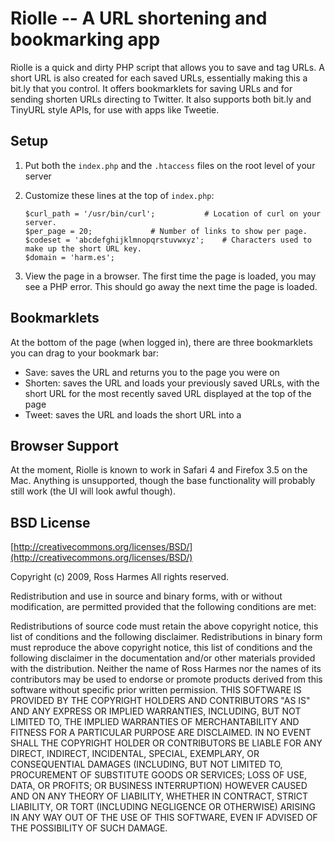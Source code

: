 Riolle -- A URL shortening and bookmarking app
==============================================

Riolle is a quick and dirty PHP script that allows you to save and tag URLs. A short URL is also created for each saved URLs, essentially making this a bit.ly that you control. It offers bookmarklets for saving URLs and for sending shorten URLs directing to Twitter. It also supports both bit.ly and TinyURL style APIs, for use with apps like Tweetie.

Setup
-----

1. 	Put both the `index.php` and the `.htaccess` files on the root level of your server
2. 	Customize these lines at the top of `index.php`:

		$curl_path = '/usr/bin/curl';			# Location of curl on your server.
		$per_page = 20;				# Number of links to show per page.
		$codeset = 'abcdefghijklmnopqrstuvwxyz';	# Characters used to make up the short URL key.
		$domain = 'harm.es';

3. 	View the page in a browser. The first time the page is loaded, you may see a PHP error. This should go away the next time the page is loaded.

Bookmarklets
------------

At the bottom of the page (when logged in), there are three bookmarklets you can drag to your bookmark bar:

* Save: saves the URL and returns you to the page you were on
* Shorten: saves the URL and loads your previously saved URLs, with the short URL for the most recently saved URL displayed at the top of the page
* Tweet: saves the URL and loads the short URL into a

Browser Support
---------------

At the moment, Riolle is known to work in Safari 4 and Firefox 3.5 on the Mac. Anything is unsupported, though the base functionality will probably still work (the UI will look awful though).

BSD License
-----------

[http://creativecommons.org/licenses/BSD/](http://creativecommons.org/licenses/BSD/)

Copyright (c) 2009, Ross Harmes
All rights reserved.

Redistribution and use in source and binary forms, with or without modification, are permitted provided that the following conditions are met:

Redistributions of source code must retain the above copyright notice, this list of conditions and the following disclaimer.
Redistributions in binary form must reproduce the above copyright notice, this list of conditions and the following disclaimer in the documentation and/or other materials provided with the distribution.
Neither the name of Ross Harmes nor the names of its contributors may be used to endorse or promote products derived from this software without specific prior written permission.
THIS SOFTWARE IS PROVIDED BY THE COPYRIGHT HOLDERS AND CONTRIBUTORS "AS IS" AND ANY EXPRESS OR IMPLIED WARRANTIES, INCLUDING, BUT NOT LIMITED TO, THE IMPLIED WARRANTIES OF MERCHANTABILITY AND FITNESS FOR A PARTICULAR PURPOSE ARE DISCLAIMED. IN NO EVENT SHALL THE COPYRIGHT HOLDER OR CONTRIBUTORS BE LIABLE FOR ANY DIRECT, INDIRECT, INCIDENTAL, SPECIAL, EXEMPLARY, OR CONSEQUENTIAL DAMAGES (INCLUDING, BUT NOT LIMITED TO, PROCUREMENT OF SUBSTITUTE GOODS OR SERVICES; LOSS OF USE, DATA, OR PROFITS; OR BUSINESS INTERRUPTION) HOWEVER CAUSED AND ON ANY THEORY OF LIABILITY, WHETHER IN CONTRACT, STRICT LIABILITY, OR TORT (INCLUDING NEGLIGENCE OR OTHERWISE) ARISING IN ANY WAY OUT OF THE USE OF THIS SOFTWARE, EVEN IF ADVISED OF THE POSSIBILITY OF SUCH DAMAGE.
